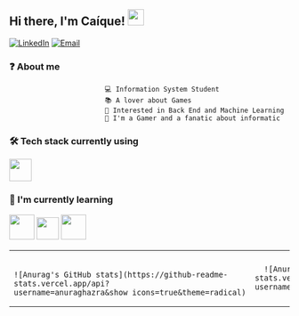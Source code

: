<h2>Hi there, I'm Caíque! <img src="https://github.com/piyushP7pravin/piyushP7pravin/blob/master/Hi.gif" width="29px"></h2>
<p>
  <a href="https://br.linkedin.com/in/caique-augusto-braga"><img alt="LinkedIn" src="https://img.shields.io/badge/LinkedIn-Caíque%20Augusto-blue?style=flat-square&logo=linkedin"></a>
  <a href="mailto:caiquekola@gmail.com">
    <img alt="Email" src="https://img.shields.io/badge/Email-caiquekola@gmail.com-blue?style=flat-square&logo=gmail"></a>
</p>

### ❓ About me
      						💻 Information System Student 
      						📚 A lover about Games
      						🔮 Interested in Back End and Machine Learning
      						🌱 I'm a Gamer and a fanatic about informatic
      
### 🛠 Tech stack currently using

<code><a href="https://www.java.com/pt-BR/download/help/index.html" target="_blank"><img height="40" src="https://www.vectorlogo.zone/logos/java/java-horizontal.svg"></a></code>

### 🌱 I'm currently learning
<code><a href="https://angular.io/" target="_blank"><img height="45" src="https://upload.wikimedia.org/wikipedia/commons/thumb/c/cf/Angular_full_color_logo.svg/250px-Angular_full_color_logo.svg.png"></a></code>
<code><a href="https://developer.mozilla.org/pt-BR/docs/Web/JavaScript" target="_blank"><img height="40" src="https://upload.wikimedia.org/wikipedia/commons/thumb/9/99/Unofficial_JavaScript_logo_2.svg/1200px-Unofficial_JavaScript_logo_2.svg.png"></a></code>
<code><a href="https://aws.amazon.com/pt/what-is/sql/" target="_blank"><img height="45" src="https://pngimg.com/uploads/mysql/mysql_PNG11.png"></a></code>

<table width="100%">
  <tr>
  <td width = "50%">
    <br>
    
      
	![Anurag's GitHub stats](https://github-readme-stats.vercel.app/api?username=anuraghazra&show_icons=true&theme=radical)
    
  </td>
  <td width = "50%">
   
    
      ![Anurag's GitHub stats]https://github-readme-stats.vercel.app/api?username=Caiquekola&hide=prs_merged&show_icons=true&theme=radical")

    
  </td>

  </table>




  
  
